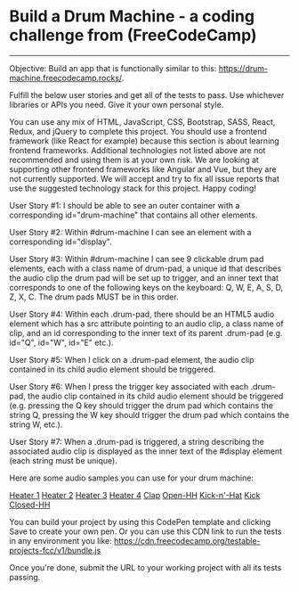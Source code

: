 # Build a Drum Machine - a coding challenge from (FreeCodeCamp)
-------------------------------------------------------------------------------------------------------
Objective: Build an app that is functionally similar to this: https://drum-machine.freecodecamp.rocks/.

Fulfill the below user stories and get all of the tests to pass. Use whichever libraries or APIs you need. Give it your own personal style.

You can use any mix of HTML, JavaScript, CSS, Bootstrap, SASS, React, Redux, and jQuery to complete this project. You should use a frontend framework (like React for example) because this section is about learning frontend frameworks. Additional technologies not listed above are not recommended and using them is at your own risk. We are looking at supporting other frontend frameworks like Angular and Vue, but they are not currently supported. We will accept and try to fix all issue reports that use the suggested technology stack for this project. Happy coding!

User Story #1: I should be able to see an outer container with a corresponding id="drum-machine" that contains all other elements.

User Story #2: Within #drum-machine I can see an element with a corresponding id="display".

User Story #3: Within #drum-machine I can see 9 clickable drum pad elements, each with a class name of drum-pad, a unique id that describes the audio clip the drum pad will be set up to trigger, and an inner text that corresponds to one of the following keys on the keyboard: Q, W, E, A, S, D, Z, X, C. The drum pads MUST be in this order.

User Story #4: Within each .drum-pad, there should be an HTML5 audio element which has a src attribute pointing to an audio clip, a class name of clip, and an id corresponding to the inner text of its parent .drum-pad (e.g. id="Q", id="W", id="E" etc.).

User Story #5: When I click on a .drum-pad element, the audio clip contained in its child audio element should be triggered.

User Story #6: When I press the trigger key associated with each .drum-pad, the audio clip contained in its child audio element should be triggered (e.g. pressing the Q key should trigger the drum pad which contains the string Q, pressing the W key should trigger the drum pad which contains the string W, etc.).

User Story #7: When a .drum-pad is triggered, a string describing the associated audio clip is displayed as the inner text of the #display element (each string must be unique).

Here are some audio samples you can use for your drum machine:

[Heater 1](https://s3.amazonaws.com/freecodecamp/drums/Heater-1.mp3)
[Heater 2](https://s3.amazonaws.com/freecodecamp/drums/Heater-2.mp3)
[Heater 3](https://s3.amazonaws.com/freecodecamp/drums/Heater-3.mp3)
[Heater 4](https://s3.amazonaws.com/freecodecamp/drums/Heater-4_1.mp3)
[Clap](https://s3.amazonaws.com/freecodecamp/drums/Heater-6.mp3)
[Open-HH](https://s3.amazonaws.com/freecodecamp/drums/Dsc_Oh.mp3)
[Kick-n'-Hat](https://s3.amazonaws.com/freecodecamp/drums/Kick_n_Hat.mp3)
[Kick](https://s3.amazonaws.com/freecodecamp/drums/RP4_KICK_1.mp3)
[Closed-HH](https://s3.amazonaws.com/freecodecamp/drums/Cev_H2.mp3)

You can build your project by using this CodePen template and clicking Save to create your own pen. Or you can use this CDN link to run the tests in any environment you like: https://cdn.freecodecamp.org/testable-projects-fcc/v1/bundle.js

Once you're done, submit the URL to your working project with all its tests passing.
